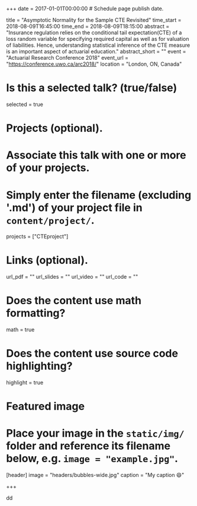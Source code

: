 +++
date = 2017-01-01T00:00:00  # Schedule page publish date.

title = "Asymptotic Normality for the Sample CTE Revisited"
time_start = 2018-08-09T16:45:00
time_end = 2018-08-09T18:15:00
abstract = "Insurance regulation relies on the conditional tail expectation(CTE) of a loss random variable for specifying required capital as well as for valuation of liabilities. Hence, understanding statistical inference of the CTE measure is an important aspect of actuarial education."
abstract_short = ""
event = "Actuarial Research Conference 2018"
event_url = "https://conference.uwo.ca/arc2018/"
location = "London, ON, Canada"

# Is this a selected talk? (true/false)
selected = true

# Projects (optional).
#   Associate this talk with one or more of your projects.
#   Simply enter the filename (excluding '.md') of your project file in `content/project/`.
projects = ["CTEproject"]

# Links (optional).
url_pdf = ""
url_slides = ""
url_video = ""
url_code = ""

# Does the content use math formatting?
math = true

# Does the content use source code highlighting?
highlight = true

# Featured image
# Place your image in the `static/img/` folder and reference its filename below, e.g. `image = "example.jpg"`.
[header]
image = "headers/bubbles-wide.jpg"
caption = "My caption :smile:"

+++

dd
